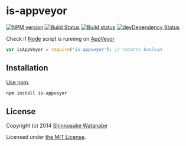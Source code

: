 # is-appveyor

[![NPM version](https://badge.fury.io/js/is-appveyor.svg)](https://www.npmjs.org/package/is-appveyor)
[![Build Status](https://travis-ci.org/shinnn/is-appveyor.svg?branch=master)](https://travis-ci.org/shinnn/is-appveyor)
[![Build status](https://ci.appveyor.com/api/projects/status/qgxjbj1tc7mdou83?svg=true)](https://ci.appveyor.com/project/ShinnosukeWatanabe/is-appveyor)
[![devDependency Status](https://david-dm.org/shinnn/is-appveyor/dev-status.svg)](https://david-dm.org/shinnn/is-appveyor#info=devDependencies)

Check if [Node](http://nodejs.org/) script is running on [AppVeyor](http://www.appveyor.com/)

```javascript
var isAppVeyor = require('is-appveyor'); // returns boolean
```

## Installation

[Use npm](https://www.npmjs.org/doc/cli/npm-install.html).

```sh
npm install is-appveyor
```

## License

Copyright (c) 2014 [Shinnosuke Watanabe](https://github.com/shinnn)

Licensed under [the MIT License](./LICENSE).

